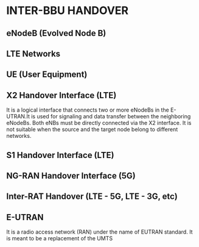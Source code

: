 # INTER-BBU HANDOVER
## eNodeB (Evolved Node B)

## LTE Networks

## UE (User Equipment)

## X2 Handover Interface (LTE)
It is a logical interface that connects two or more eNodeBs in the E-UTRAN.It is used for signaling and data transfer between the neighboring eNodeBs. Both eNBs must be directly connected via the X2 interface. It is not suitable when the source and the target node belong to different networks. 

## S1 Handover Interface (LTE)

## NG-RAN Handover Interface (5G)

## Inter-RAT Handover (LTE - 5G, LTE - 3G, etc)

## E-UTRAN
It is a radio access network (RAN) under the name of EUTRAN standard. It is meant to be a replacement of the UMTS